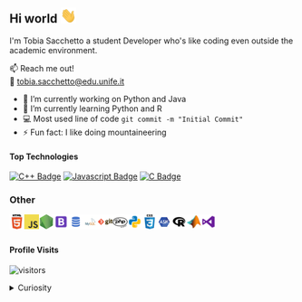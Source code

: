 ## Hi world <img src="images/hand.gif" width="28px" alt="hi">

I'm Tobia Sacchetto a student Developer who's like coding even outside the academic environment. 

:mailbox: Reach me out!
<br />
:email: tobia.sacchetto@edu.unife.it



- 🔭 I’m currently working on Python and Java
- 🌱 I’m currently learning Python and R
- :computer: Most used line of code `git commit -m "Initial Commit"`
- ⚡ Fun fact: I like doing mountaineering

#### Top Technologies


[![C++ Badge](https://img.shields.io/badge/-c++-007acc?style=for-the-badge&labelColor=black&logo=c%2B%2B&logoColor=007acc)](#) [![Javascript Badge](https://img.shields.io/badge/-Java-F0DB4F?style=for-the-badge&labelColor=black&logo=java&logoColor=F0DB4F)](#) [![C Badge](https://img.shields.io/badge/-c-007acc?style=for-the-badge&labelColor=black&logo=c&logoColor=007acc)](#) 

### Other


<img align="left" alt="HTML5" width="26px" src="images/html.png" />

<img align="left" alt="JavaScript" width="26px" src="images/javascript.png" />

<img align="left" alt="Node.js" width="26px" src="images/nodejs.png" />

<img align="left" alt="Bootstrap" width="26px" src="images/bootstrap.png" />

<img align="left" alt="SQL" width="26px" src="images/sql.png" />

<img align="left" alt="MySQL" width="26px" src="images/mysql.png" />

<img align="left" alt="Git" width="26px" src="images/git.png" />

<img align="left" alt="PHP" width="26px" src="images/php.png" />

<img align="left" alt="Python" width="26px" src="images/python.png" />

<img align="left" alt="Python" width="26px" src="images/css.png" />

<img align="left" alt="Python" width="26px" src="images/asm.png" />

<img align="left" alt="Python" width="26px" src="images/r.png" />

<img align="left" alt="Python" width="26px" src="images/matlab.png" />

<img align="left" alt="Python" width="26px" src="images/visualbasic.png" />

<br />
<br />



#### Profile Visits 

![visitors](https://visitor-badge.glitch.me/badge?page_id=Tob1a.Tob1a)

<details>
<summary>
  Curiosity
</summary>

<br >





#### Github Stats

![Tob1a's github stats](https://github-readme-stats.vercel.app/api?username=tob1a&count_private=true&theme=tokyonight&hide=contribs,prs)
[![Top Langs](https://github-readme-stats.vercel.app/api/top-langs/?username=tob1a&layout=compact)](https://github.com/anuraghazra/github-readme-stats)
</details>

